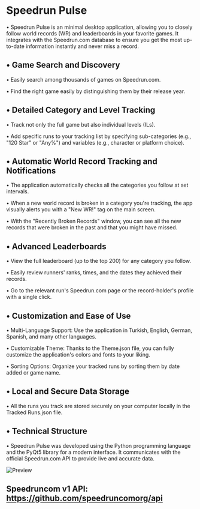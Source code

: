 # Speedrun Pulse
• Speedrun Pulse is an minimal desktop application, allowing you to closely follow world records (WR) and leaderboards in your favorite games. It integrates with the Speedrun.com database to ensure you get the most up-to-date information instantly and never miss a record.

• Game Search and Discovery
------------------------------
• Easily search among thousands of games on Speedrun.com.

• Find the right game easily by distinguishing them by their release year.

• Detailed Category and Level Tracking
----------------------------------------
• Track not only the full game but also individual levels (ILs).

• Add specific runs to your tracking list by specifying sub-categories (e.g., "120 Star" or "Any%") and variables (e.g., character or platform choice).

• Automatic World Record Tracking and Notifications
-----------------------------------------------------
• The application automatically checks all the categories you follow at set intervals.

• When a new world record is broken in a category you're tracking, the app visually alerts you with a "New WR!" tag on the main screen.

• With the "Recently Broken Records" window, you can see all the new records that were broken in the past and that you might have missed.

• Advanced Leaderboards
--------------------------
• View the full leaderboard (up to the top 200) for any category you follow.

• Easily review runners' ranks, times, and the dates they achieved their records.

• Go to the relevant run's Speedrun.com page or the record-holder's profile with a single click.

• Customization and Ease of Use
---------------------------------
• Multi-Language Support: Use the application in Turkish, English, German, Spanish, and many other languages.

• Customizable Theme: Thanks to the Theme.json file, you can fully customize the application's colors and fonts to your liking.

• Sorting Options: Organize your tracked runs by sorting them by date added or game name.

• Local and Secure Data Storage
-------------------------------
• All the runs you track are stored securely on your computer locally in the Tracked Runs.json file.

• Technical Structure
----------------------
• Speedrun Pulse was developed using the Python programming language and the PyQt5 library for a modern interface. It communicates with the official Speedrun.com API to provide live and accurate data.

![Preview](https://github.com/user-attachments/assets/355ed986-6888-427e-a0fe-fd2619af2098)

Speedruncom v1 API: https://github.com/speedruncomorg/api
-----------------------------------------------------------


